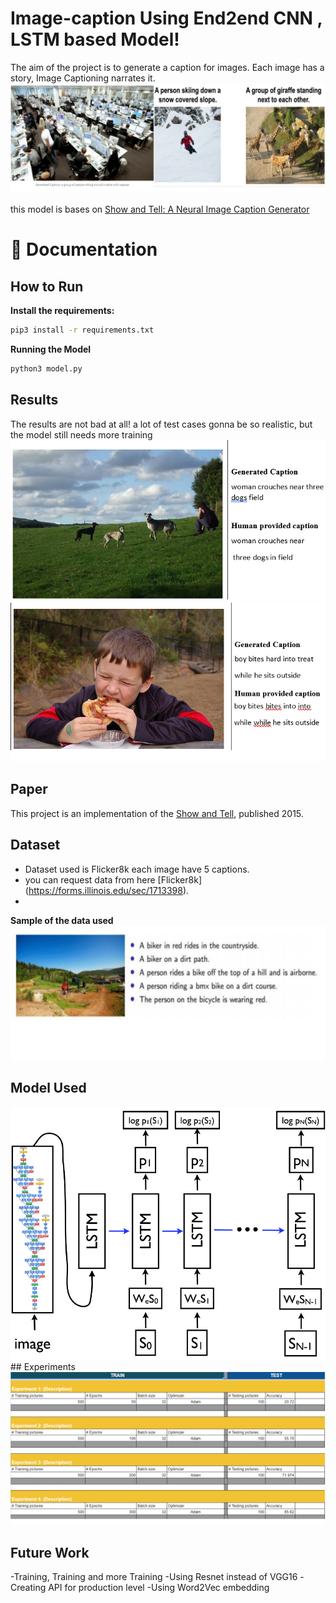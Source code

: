 # Image-caption Using End2end CNN , LSTM based Model!
 The aim of the project is to generate a caption for images.
 Each image has a story, Image Captioning narrates it.
<img src = "/PretrainedModel/out.png">

 
 this model is bases on [Show and Tell: A Neural Image Caption Generator
](https://arxiv.org/pdf/1411.4555.pdf)

📖 Documentation
================
## How to Run
**Install the requirements:**
```bash
pip3 install -r requirements.txt 
```
**Running the Model**
```bash
python3 model.py
```

## Results

The results are not bad at all! a lot of test cases gonna be so realistic, but the model still needs more training
<img src = "/PretrainedModel/r1.png">
<img src = "/PretrainedModel/r2.png">
## Paper
This project is an implementation of the [Show and Tell](https://arxiv.org/pdf/1411.4555.pdf), published 2015.

## Dataset
- Dataset used is Flicker8k each image have 5 captions.
- you can request data from here [Flicker8k]
(https://forms.illinois.edu/sec/1713398).
-
**Sample of the data used**
<img src = "/PretrainedModel/dayaset.png">

## Model Used
<img src = "/PretrainedModel/model.png">
## Experiments
<img src = "/PretrainedModel/expermant.png">

## Future Work
-Training, Training and more Training
-Using Resnet instead of VGG16
-Creating API for production level 
-Using Word2Vec embedding 